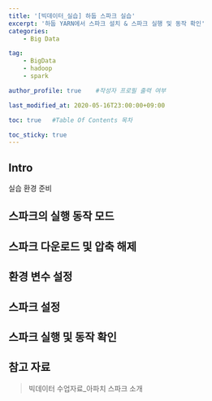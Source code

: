 ```yaml
---
title: '[빅데이터_실습] 하둡 스파크 실습' 
excerpt: '하둡 YARN에서 스파크 설치 & 스파크 실행 및 동작 확인'
categories:
    - Big Data

tag:
    - BigData
    - hadoop
    - spark

author_profile: true    #작성자 프로필 출력 여부

last_modified_at: 2020-05-16T23:00:00+09:00

toc: true   #Table Of Contents 목차 

toc_sticky: true
---
```


## Intro

실습 환경 준비

## 스파크의 실행 동작 모드

## 스파크 다운로드 및 압축 해제

## 환경 변수 설정

## 스파크 설정

## 스파크 실행 및 동작 확인


## 참고 자료
> 빅데이터 수업자료_아파치 스파크 소개